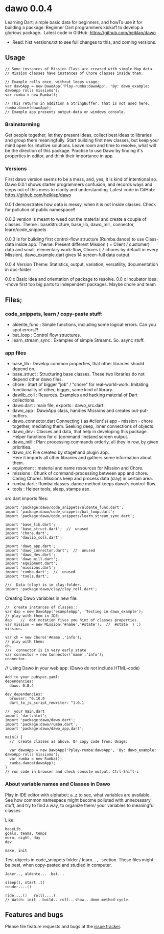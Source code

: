 # dawo 0.0.4

Learning Dart; simple basic data for beginners, and howTo use it for building a package.
Beginner Dart programmers kickoff to develop a glorious package.. Latest code in GitHub: https://github.com/heiklap/dawo
- Read: hist_versions.txt to see full changes to this, and coming versions.
## Usage
    // Some instances of Mission Class are created with simple Map data.
    // Mission classes have instances of Chore classes inside them.
    
    // Example rolls once, without loops usage;
    var dawoApp = new DawoApp('Play-rumba:dawoApp', 'By: dawo_example: dawoApp rolls missioms');
    var rumba = new Rumba();

    // This returns in addition a StringBuffer, that is not used here.
    rumba.dance(dawoApp);
    // Example app presents output-data on windows console.

### Brainstorming

 Get people together, let they present ideas, collect best ideas to libraries and 
 group them meaningfully.
 Start building first new classes, but keep your mind open for intuitive solutions. 
 Leave room and time to resolve, what will be the direction of this package.
 Practise to use Dawo by finding it's properties in editor, and think their importance in app.
 
 ### Versions
 
 First dawo version seems to be a mess, and, yes, it is kind of intentional so.
 Dawo 0.0.1 shows starter programmers confusion, and records ways and steps out of this mess 
 to clarity and understanding. Latest code in GitHub: https://github.com/heiklap/dawo
 
 0.0.1  demonstrates how data is messy, when it is not inside classes.
     Check for pollution of public namespace!!
 
 0.0.2 version is meant to weed out the material and create a couple of classes.
     Theme : baseStructure, base_lib, dawo_mill, connector, learn/code_snippets
     
 0.0.3 Is for building first control-flow structure (Rumba.dance) to use Class-data inside app.
     Theme:  Present different Mission ( = Client / customer) data and small, elementary work-flow,
     Chores ( 7 chores by default in every Mission).  dawo_example.dart gives 14 screen-full data output.
     
 0.0.4 Version
     Theme:  Statistics, output, variation, versatility, documentation in doc-folder 
      
 0.0 x  Basic idea and orientation of package to resolve.
 0.0 x  Incubator idea: -move first too big parts to independent packages.
        Maybe  chore  and  team
 

## Files;
### code_snippets, learn / copy-paste stuff:
- aldente_func :  Simple functions, including some logical errors. Can you spot errors?!
- bat_loop :  Control flow structures.
- learn_stream_sync : Examples of simple Streams. So. async stuff.

### app files
- base_lib : Develop common properties, that other libraries should depend on.
- base_struct : Structuring base classes. These two libraries do not depend other dawo files.
- chore : Start of bigger "job" / "chore" for real-world-work. Imitating functionality
      of other, bigger, same kind of library.
- dawlib_coll : Resurces. Examples and hacking material of Dart collections.
- dawo.dart : main file, exports : dawo_src.dart.
- dawo_app : DawoApp class, handles Missions and creates out-put-buffers.
- dawo_connector.dart Connecting  ( as #client's) app - mission - chore together,  mediating them.
  Seeking deep, inner connections of objects. 
- dawo_dev : Classes and data, that help in developing this package. 
  Helper functions for cl (command line)and screen output.
- dawo_mill : Plan: processing commands orderly, all they in row, by given priorities.
- dawo_src  File created by stagehand plugin app.   
  Here it imports all other libraries and gathers some information about them. 
- equipment : material and name resources for Mission and Chore.
- missions : Chunk of command-processing between app and chore. Caring Chores.
  Missions keep and process data (clay) in certain area. 
- rumba.dart : Rumba classes .dance method keeps dawo's control-flow.
- tools : Helper tools, sleep, stamps aso.


src.dart imports files:

    import 'package:dawo/code_snippets/aldente_func.dart';
    import 'package:dawo/code_snippets/bat_loop.dart';
    import 'package:dawo/code_snippets/learn_stream_sync.dart';

    import 'base_lib.dart';
    import 'base_struct.dart';  //  unused
    import 'chore.dart';
    import 'dawlib_coll.dart';

    import 'dawo_app.dart';
    import 'dawo_connector.dart';  //  unused
    import 'dawo_dev.dart';
    import 'dawo_mill.dart';
    import 'equipment.dart';
    import 'missions.dart';
    import 'rumba.dart';  //  unused
    import 'tools.dart';
    
    ///  Data (clay) is in clay-folder.
    import 'package:dawo/clay/clay_roll.dart';
    
Creating Dawo variables in new file:

    //  create instances of classes::
    var dap = new DawoApp('exampleApp', 'Testing in dawo_example');
    // play with them in IDE:
    dap.   //  dot notation fives you hint of classes properties.
    var mission = new Mission('#name','#state');  //  #state  ? :)
    mission.
 
    var ch = new Chore('#name','info');
    // play with them:
    ch.
    ///  connector is in very early state
    var connector = new Connector('name','info');
    connector.

// Using Dawo in your web app: (Dawo do not include HTML-code) 
    
    Add to your pubspec.yaml:
    dependencies:
      dawo: 0.0.4
      
    dev_dependencies:
      browser: ^0.10.0
      dart_to_js_script_rewriter: ^1.0.1
      
    //  your main.dart
    import 'dart:html';
    import 'package:dawo/dawo.dart';
    import 'package:dawo/rumba.dart';
    import 'package:dawo/dawo_app.dart';    
      
    main() {
      //  Create classes as above. Or copy code from: Usage:
      
      var dawoApp = new DawoApp('Pplay-rumba:dawoApp', 'By: dawo_example: dawoApp rolls missioms');
      var rumba = new Rumba();
      rumba.dance(dawoApp);
    }
    // run code in browser and check console output: Ctrl-Shift-i 

###  About variable names and Classes in Dawo
Play in IDE editor with alphabet: a..z to see, what variables are available.
See how common namespace might become polluted with unnecessary stuff, and try to find
a way, to organize them/ your variables to meaningful classes.

Like:

    baseLib. 
    goals, teams, temps
    morn, night, day 
    dev
    
    make, init 

Test objects in code_snippets folder / learn... , -section. 
These files might be best, when copy-pasted and studied in computer.

    Joker.., aldente...  bat...

    sleep(), start..()  
    render....()

    ride....()   roll(....) 
    // Watch: init.. build.. roll.. show.. done method-cycle.


## Features and bugs

Please file feature requests and bugs at the [issue tracker][tracker].

[tracker]: https://github.com/heiklap/dawo/issues
